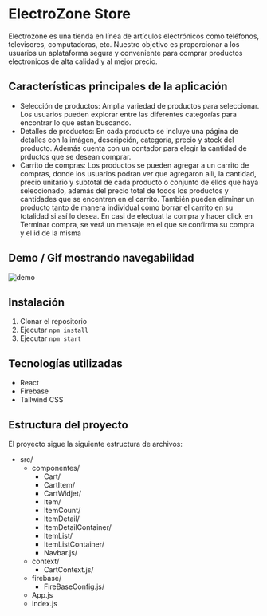 # ElectroZone Store

Electrozone es una tienda en línea de artículos electrónicos como teléfonos, televisores, computadoras, etc. Nuestro objetivo es proporcionar a los usuarios un aplataforma segura y conveniente para comprar productos electronicos de alta calidad y al mejor precio.

## Características principales de la aplicación

- Selección de productos: Amplia variedad de productos para seleccionar. Los usuarios pueden explorar entre las diferentes categorías para encontrar lo que estan buscando.
- Detalles de productos: En cada producto se incluye una página de detalles con la imágen, descripción, categoría, precio y stock del producto. Además cuenta con un contador para elegir la cantidad de prductos que se desean comprar.
- Carrito de compras: Los productos se pueden agregar a un carrito de compras, donde los usuarios podran ver que agregaron allí, la cantidad, precio unitario y subtotal de cada producto o conjunto de ellos que haya seleccionado, además del precio total de todos los productos y cantidades que se encentren en el carrito. También pueden eliminar un producto tanto de manera individual como borrar el carrito en su totalidad si así lo desea.
  En casi de efectuat la compra y hacer click en Terminar compra, se verá un mensaje en el que se confirma su compra y el id de la misma

## Demo / Gif mostrando navegabilidad

![demo](/public/images/demo.gif)

## Instalación

1. Clonar el repositorio
1. Ejecutar `npm install`
1. Ejecutar `npm start`

## Tecnologías utilizadas

- React
- Firebase
- Tailwind CSS

## Estructura del proyecto

El proyecto sigue la siguiente estructura de archivos:

- src/
  - componentes/
    - Cart/
    - CartItem/
    - CartWidjet/
    - Item/
    - ItemCount/
    - ItemDetail/
    - ItemDetailContainer/
    - ItemList/
    - ItemListContainer/
    - Navbar.js/
  - context/
    - CartContext.js/
  - firebase/
    - FireBaseConfig.js/
  - App.js
  - index.js
